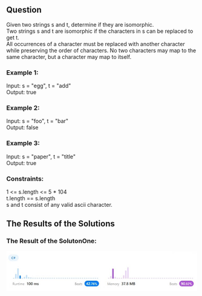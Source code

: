 ## Question
Given two strings s and t, determine if they are isomorphic.  
Two strings s and t are isomorphic if the characters in s can be replaced to get t.  
All occurrences of a character must be replaced with another character while preserving the order of characters. No two characters may map to the same character, but a character may map to itself.  

### Example 1:
Input: s = "egg", t = "add"  
Output: true 

### Example 2:
Input: s = "foo", t = "bar"  
Output: false  

### Example 3:
Input: s = "paper", t = "title"  
Output: true  

### Constraints:
1 <= s.length <= 5 * 104  
t.length == s.length  
s and t consist of any valid ascii character.   

## The Results of the Solutions

### The Result of the SolutonOne:
![Solution One](./images/SolutionOne.jpg)

